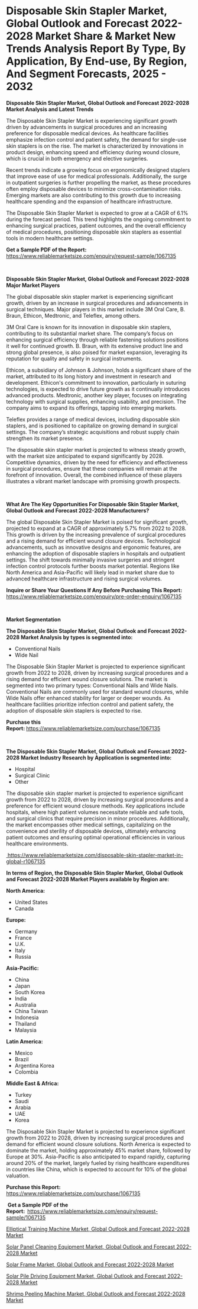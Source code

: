<p><h1>Disposable Skin Stapler Market, Global Outlook and Forecast 2022-2028 Market Share & Market New Trends Analysis Report By Type, By Application, By End-use, By Region, And Segment Forecasts, 2025 - 2032</h1></p><p><strong>Disposable Skin Stapler Market, Global Outlook and Forecast 2022-2028 Market Analysis and Latest Trends</strong></p>
<p><p>The Disposable Skin Stapler Market is experiencing significant growth driven by advancements in surgical procedures and an increasing preference for disposable medical devices. As healthcare facilities emphasize infection control and patient safety, the demand for single-use skin staplers is on the rise. The market is characterized by innovations in product design, enhancing speed and efficiency during wound closure, which is crucial in both emergency and elective surgeries.</p><p>Recent trends indicate a growing focus on ergonomically designed staplers that improve ease of use for medical professionals. Additionally, the surge in outpatient surgeries is further propelling the market, as these procedures often employ disposable devices to minimize cross-contamination risks. Emerging markets are also contributing to this growth due to increasing healthcare spending and the expansion of healthcare infrastructure.</p><p>The Disposable Skin Stapler Market is expected to grow at a CAGR of 6.1% during the forecast period. This trend highlights the ongoing commitment to enhancing surgical practices, patient outcomes, and the overall efficiency of medical procedures, positioning disposable skin staplers as essential tools in modern healthcare settings.</p></p>
<p><strong>Get a Sample PDF of the Report:&nbsp;</strong> <a href="https://www.reliablemarketsize.com/enquiry/request-sample/1067135?utm_campaign=1901&utm_medium=2&utm_source=Github&utm_content=ia&utm_term=21032025&utm_id=disposable-skin-stapler-market-global-outlook-and-forecast-2022-2028">https://www.reliablemarketsize.com/enquiry/request-sample/1067135</a></p>
<p>&nbsp;</p>
<p><strong>Disposable Skin Stapler Market, Global Outlook and Forecast 2022-2028 Major Market Players</strong></p>
<p><p>The global disposable skin stapler market is experiencing significant growth, driven by an increase in surgical procedures and advancements in surgical techniques. Major players in this market include 3M Oral Care, B. Braun, Ethicon, Medtronic, and Teleflex, among others.</p><p>3M Oral Care is known for its innovation in disposable skin staplers, contributing to its substantial market share. The company’s focus on enhancing surgical efficiency through reliable fastening solutions positions it well for continued growth. B. Braun, with its extensive product line and strong global presence, is also poised for market expansion, leveraging its reputation for quality and safety in surgical instruments.</p><p>Ethicon, a subsidiary of Johnson & Johnson, holds a significant share of the market, attributed to its long history and investment in research and development. Ethicon's commitment to innovation, particularly in suturing technologies, is expected to drive future growth as it continually introduces advanced products. Medtronic, another key player, focuses on integrating technology with surgical supplies, enhancing usability, and precision. The company aims to expand its offerings, tapping into emerging markets.</p><p>Teleflex provides a range of medical devices, including disposable skin staplers, and is positioned to capitalize on growing demand in surgical settings. The company’s strategic acquisitions and robust supply chain strengthen its market presence.</p><p>The disposable skin stapler market is projected to witness steady growth, with the market size anticipated to expand significantly by 2028. Competitive dynamics, driven by the need for efficiency and effectiveness in surgical procedures, ensure that these companies will remain at the forefront of innovation. Overall, the combined influence of these players illustrates a vibrant market landscape with promising growth prospects.</p></p>
<p>&nbsp;</p>
<p><strong>What Are The Key Opportunities For Disposable Skin Stapler Market, Global Outlook and Forecast 2022-2028 Manufacturers?</strong></p>
<p><p>The global Disposable Skin Stapler Market is poised for significant growth, projected to expand at a CAGR of approximately 5.7% from 2022 to 2028. This growth is driven by the increasing prevalence of surgical procedures and a rising demand for efficient wound closure devices. Technological advancements, such as innovative designs and ergonomic features, are enhancing the adoption of disposable staplers in hospitals and outpatient settings. The shift towards minimally invasive surgeries and stringent infection control protocols further boosts market potential. Regions like North America and Asia-Pacific will likely lead in market share due to advanced healthcare infrastructure and rising surgical volumes.</p></p>
<p><strong>Inquire or Share Your Questions If Any Before Purchasing This Report:</strong> <a href="https://www.reliablemarketsize.com/enquiry/pre-order-enquiry/1067135?utm_campaign=1901&utm_medium=2&utm_source=Github&utm_content=ia&utm_term=21032025&utm_id=disposable-skin-stapler-market-global-outlook-and-forecast-2022-2028">https://www.reliablemarketsize.com/enquiry/pre-order-enquiry/1067135</a></p>
<p>&nbsp;</p>
<p><strong>Market Segmentation</strong></p>
<p><strong>The Disposable Skin Stapler Market, Global Outlook and Forecast 2022-2028 Market Analysis by types is segmented into:</strong></p>
<p><ul><li>Conventional Nails</li><li>Wide Nail</li></ul></p>
<p><p>The Disposable Skin Stapler Market is projected to experience significant growth from 2022 to 2028, driven by increasing surgical procedures and a rising demand for efficient wound closure solutions. The market is segmented into two primary types: Conventional Nails and Wide Nails. Conventional Nails are commonly used for standard wound closures, while Wide Nails offer enhanced stability for larger or deeper wounds. As healthcare facilities prioritize infection control and patient safety, the adoption of disposable skin staplers is expected to rise.</p></p>
<p><strong>Purchase this Report:&nbsp;</strong><a href="https://www.reliablemarketsize.com/purchase/1067135?utm_campaign=1901&utm_medium=2&utm_source=Github&utm_content=ia&utm_term=21032025&utm_id=disposable-skin-stapler-market-global-outlook-and-forecast-2022-2028">https://www.reliablemarketsize.com/purchase/1067135</a></p>
<p>&nbsp;</p>
<p><strong>The Disposable Skin Stapler Market, Global Outlook and Forecast 2022-2028 Market Industry Research by Application is segmented into:</strong></p>
<p><ul><li>Hospital</li><li>Surgical Clinic</li><li>Other</li></ul></p>
<p><p>The disposable skin stapler market is projected to experience significant growth from 2022 to 2028, driven by increasing surgical procedures and a preference for efficient wound closure methods. Key applications include hospitals, where high patient volumes necessitate reliable and safe tools, and surgical clinics that require precision in minor procedures. Additionally, the market encompasses other medical settings, capitalizing on the convenience and sterility of disposable devices, ultimately enhancing patient outcomes and ensuring optimal operational efficiencies in various healthcare environments.</p></p>
<p><a href="https://www.reliablemarketsize.com/disposable-skin-stapler-market-in-global-r1067135?utm_campaign=1901&utm_medium=2&utm_source=Github&utm_content=ia&utm_term=21032025&utm_id=disposable-skin-stapler-market-global-outlook-and-forecast-2022-2028">&nbsp;https://www.reliablemarketsize.com/disposable-skin-stapler-market-in-global-r1067135</a></p>
<p><strong>In terms of Region, the Disposable Skin Stapler Market, Global Outlook and Forecast 2022-2028 Market Players available by Region are:</strong></p>
<p>
    <p> <strong> North America: </strong>
        <ul>
            <li>United States</li>
            <li>Canada</li>
        </ul>
        </p> 
    <p> <strong> Europe: </strong>
        <ul>
            <li>Germany</li>
            <li>France</li>
            <li>U.K.</li>
            <li>Italy</li>
            <li>Russia</li>
        </ul>
        </p> 
    <p> <strong> Asia-Pacific: </strong>
        <ul>
            <li>China</li>
            <li>Japan</li>
            <li>South Korea</li>
            <li>India</li>
            <li>Australia</li>
            <li>China Taiwan</li>
            <li>Indonesia</li>
            <li>Thailand</li>
            <li>Malaysia</li>
        </ul>
        </p> 
    <p> <strong> Latin America: </strong>
        <ul>
            <li>Mexico</li>
            <li>Brazil</li>
            <li>Argentina Korea</li>
            <li>Colombia</li>
        </ul>
        </p> 
    <p> <strong> Middle East & Africa: </strong>
        <ul>
            <li>Turkey</li>
            <li>Saudi</li>
            <li>Arabia</li>
            <li>UAE</li>
            <li>Korea</li>
        </ul>
    </p>
    </p>
<p><p>The Disposable Skin Stapler Market is projected to experience significant growth from 2022 to 2028, driven by increasing surgical procedures and demand for efficient wound closure solutions. North America is expected to dominate the market, holding approximately 45% market share, followed by Europe at 30%. Asia-Pacific is also anticipated to expand rapidly, capturing around 20% of the market, largely fueled by rising healthcare expenditures in countries like China, which is expected to account for 10% of the global valuation.</p></p>
<p><strong>Purchase this Report: </strong><a href="https://www.reliablemarketsize.com/purchase/1067135?utm_campaign=1901&utm_medium=2&utm_source=Github&utm_content=ia&utm_term=21032025&utm_id=disposable-skin-stapler-market-global-outlook-and-forecast-2022-2028">https://www.reliablemarketsize.com/purchase/1067135</a></p>
<p>&nbsp;<strong>Get a Sample PDF of the Report:&nbsp;&nbsp;</strong><a href="https://www.reliablemarketsize.com/enquiry/request-sample/1067135?utm_campaign=1901&utm_medium=2&utm_source=Github&utm_content=ia&utm_term=21032025&utm_id=disposable-skin-stapler-market-global-outlook-and-forecast-2022-2028">https://www.reliablemarketsize.com/enquiry/request-sample/1067135</a></p>
<p><strong></strong></p>
<p><p><a href="https://github.com/orlinvisonju/Market-Research-Report-List-1/blob/main/elliptical-training-machine-market-global-outlook-and-forecast-2022-2028-market.md?utm_campaign=1901&utm_medium=2&utm_source=Github&utm_content=ia&utm_term=21032025&utm_id=disposable-skin-stapler-market-global-outlook-and-forecast-2022-2028">Elliptical Training Machine Market, Global Outlook and Forecast 2022-2028 Market</a></p><p><a href="https://github.com/nsmifidget3/Market-Research-Report-List-1/blob/main/solar-panel-cleaning-equipment-market-global-outlook-and-forecast-2022-2028-market.md?utm_campaign=1901&utm_medium=2&utm_source=Github&utm_content=ia&utm_term=21032025&utm_id=disposable-skin-stapler-market-global-outlook-and-forecast-2022-2028">Solar Panel Cleaning Equipment Market, Global Outlook and Forecast 2022-2028 Market</a></p><p><a href="https://github.com/wiltsdeenyuw/Market-Research-Report-List-1/blob/main/solar-frame-market-global-outlook-and-forecast-2022-2028-market.md?utm_campaign=1901&utm_medium=2&utm_source=Github&utm_content=ia&utm_term=21032025&utm_id=disposable-skin-stapler-market-global-outlook-and-forecast-2022-2028">Solar Frame Market, Global Outlook and Forecast 2022-2028 Market</a></p><p><a href="https://github.com/lotoahshaiek/Market-Research-Report-List-1/blob/main/solar-pile-driving-equipment-market-global-outlook-and-forecast-2022-2028-market.md?utm_campaign=1901&utm_medium=2&utm_source=Github&utm_content=ia&utm_term=21032025&utm_id=disposable-skin-stapler-market-global-outlook-and-forecast-2022-2028">Solar Pile Driving Equipment Market, Global Outlook and Forecast 2022-2028 Market</a></p><p><a href="https://github.com/fabrehugessf/Market-Research-Report-List-1/blob/main/shrimp-peeling-machine-market-global-outlook-and-forecast-2022-2028-market.md?utm_campaign=1901&utm_medium=2&utm_source=Github&utm_content=ia&utm_term=21032025&utm_id=disposable-skin-stapler-market-global-outlook-and-forecast-2022-2028">Shrimp Peeling Machine Market, Global Outlook and Forecast 2022-2028 Market</a></p></p>